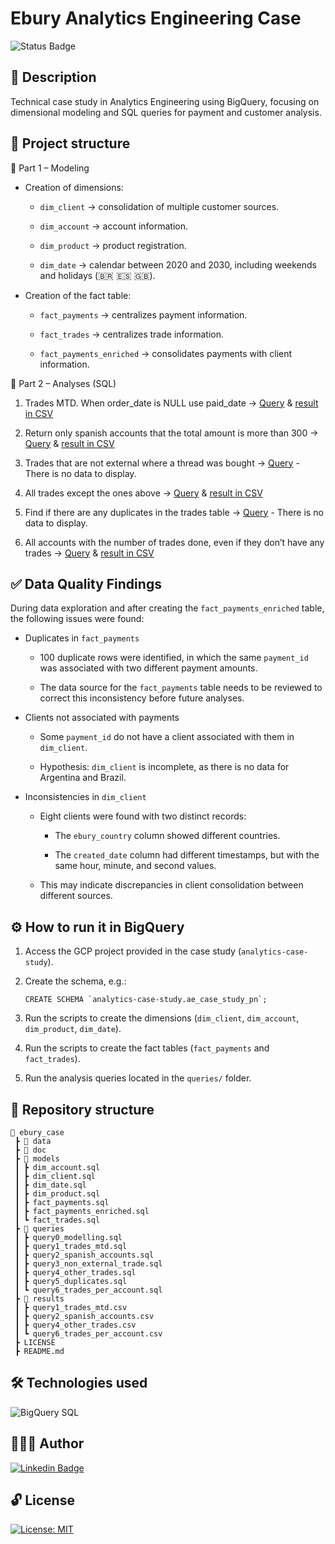 # Ebury Analytics Engineering Case

![Status Badge](https://img.shields.io/static/v1?label=STATUS&message=COMPLETE&color=008000)

## 📌 Description
Technical case study in Analytics Engineering using BigQuery, focusing on dimensional modeling and SQL queries for payment and customer analysis.

## 🚀 Project structure
🔹 Part 1 – Modeling

* Creation of dimensions:

    * `dim_client` → consolidation of multiple customer sources.

    * `dim_account` → account information.

    * `dim_product` → product registration.

    * `dim_date` → calendar between 2020 and 2030, including weekends and holidays (🇧🇷 🇪🇸 🇬🇧).

* Creation of the fact table:

    * `fact_payments` → centralizes payment information.

    * `fact_trades` → centralizes trade information.

    * `fact_payments_enriched` → consolidates payments with client information.

🔹 Part 2 – Analyses (SQL)

1. Trades MTD. When order_date is NULL use paid_date → [Query](queries/query1_trades_mtd.sql) & [result in CSV](results/query1_trades_mtd.csv)

2. Return only spanish accounts that the total amount is more than 300 → [Query](queries/query2_spanish_accounts.sql) & [result in CSV](results/query2_spanish_accounts.csv) 

3. Trades that are not external where a thread was bought → [Query](queries/query3_non_external_trade.sql) - There is no data to display.

4. All trades except the ones above → [Query](queries/query4_other_trades.sql) & [result in CSV](results/query4_other_trades.csv)

5. Find if there are any duplicates in the trades table → [Query](queries/query5_duplicates.sql) - There is no data to display.

6. All accounts with the number of trades done, even if they don’t have any trades → [Query](queries/query6_trades_per_account.sql) & [result in CSV](results/query6_trades_per_account.csv)

## ✅ Data Quality Findings

During data exploration and after creating the `fact_payments_enriched` table, the following issues were found:

* Duplicates in `fact_payments`

    * 100 duplicate rows were identified, in which the same `payment_id` was associated with two different payment amounts.

    * The data source for the `fact_payments` table needs to be reviewed to correct this inconsistency before future analyses.  
    
* Clients not associated with payments  

    * Some `payment_id` do not have a client associated with them in `dim_client`.  

    * Hypothesis: `dim_client` is incomplete, as there is no data for Argentina and Brazil.  

* Inconsistencies in `dim_client`  

    * Eight clients were found with two distinct records:  

        * The `ebury_country` column showed different countries.  

        * The `created_date` column had different timestamps, but with the same hour, minute, and second values.

    * This may indicate discrepancies in client consolidation between different sources.

## ⚙️ How to run it in BigQuery

1. Access the GCP project provided in the case study (`analytics-case-study`).

2. Create the schema, e.g.:
    ```
    CREATE SCHEMA `analytics-case-study.ae_case_study_pn`;
    ```

3. Run the scripts to create the dimensions (`dim_client`, `dim_account`, `dim_product`, `dim_date`).

4. Run the scripts to create the fact tables (`fact_payments` and `fact_trades`).

5. Run the analysis queries located in the `queries/` folder.

## 📂 Repository structure
```psql
📁 ebury_case
 ┣ 📂 data
 ┣ 📂 doc
 ┣ 📂 models
 ┃ ┣ dim_account.sql
 ┃ ┣ dim_client.sql
 ┃ ┣ dim_date.sql
 ┃ ┣ dim_product.sql
 ┃ ┣ fact_payments.sql
 ┃ ┣ fact_payments_enriched.sql
 ┃ ┗ fact_trades.sql
 ┣ 📂 queries
 ┃ ┣ query0_modelling.sql
 ┃ ┣ query1_trades_mtd.sql
 ┃ ┣ query2_spanish_accounts.sql
 ┃ ┣ query3_non_external_trade.sql
 ┃ ┣ query4_other_trades.sql
 ┃ ┣ query5_duplicates.sql
 ┃ ┗ query6_trades_per_account.sql
 ┣ 📂 results
 ┃ ┣ query1_trades_mtd.csv
 ┃ ┣ query2_spanish_accounts.csv
 ┃ ┣ query4_other_trades.csv
 ┃ ┗ query6_trades_per_account.csv
 ┣ LICENSE
 ┣ README.md
```

## 🛠️ Technologies used

![BigQuery SQL](https://img.shields.io/badge/-BigQuery_SQL-4285F4?style=flat&logo=google-bigquery&logoColor=white)

## 👩🏻‍💻 Author

[![Linkedin Badge](https://img.shields.io/badge/-Patrícia-blue?style=flat&logo=Linkedin&logoColor=white&link=https://www.linkedin.com/in/pathilink/)](https://www.linkedin.com/in/pathilink/)

## 🔓 License

[![License: MIT](https://img.shields.io/badge/License-MIT-750014.svg)](https://opensource.org/licenses/MIT)
